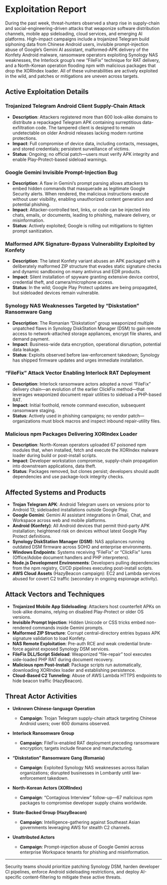# Exploitation Report

During the past week, threat-hunters observed a sharp rise in supply-chain and social-engineering-driven attacks that weaponize software distribution channels, mobile app sideloading, cloud services, and emerging AI platforms. High-impact campaigns include a trojanized Telegram build siphoning data from Chinese Android users, invisible prompt-injection abuse of Google’s Gemini AI assistant, malformed-APK delivery of the Konfety Android malware, ransomware operators exploiting Synology NAS weaknesses, the Interlock group’s new “FileFix” technique for RAT delivery, and a North-Korean operation flooding npm with malicious packages that drop the XORIndex loader. All of these vulnerabilities are actively exploited in the wild, and patches or mitigations are uneven across targets.

## Active Exploitation Details

### Trojanized Telegram Android Client Supply-Chain Attack  
- **Description**: Attackers registered more than 600 look-alike domains to distribute a repackaged Telegram APK containing surreptitious data-exfiltration code. The tampered client is designed to remain undetectable on older Android releases lacking modern runtime protections.  
- **Impact**: Full compromise of device data, including contacts, messages, and stored credentials; persistent surveillance of victims.  
- **Status**: Ongoing; no official patch—users must verify APK integrity and enable Play-Protect-based sideload warnings.

### Google Gemini Invisible Prompt-Injection Bug  
- **Description**: A flaw in Gemini’s prompt parsing allows attackers to embed hidden commands that masquerade as legitimate Google Security alerts. When rendered, the malicious instructions execute without user visibility, enabling unauthorized content generation and potential phishing.  
- **Impact**: Attacker-controlled text, links, or code can be injected into chats, emails, or documents, leading to phishing, malware delivery, or misinformation.  
- **Status**: Actively exploited; Google is rolling out mitigations to tighten prompt sanitization.

### Malformed APK Signature-Bypass Vulnerability Exploited by Konfety  
- **Description**: The latest Konfety variant abuses an APK packaged with a deliberately malformed ZIP structure that evades static signature checks and dynamic sandboxing on many antivirus and EDR products.  
- **Impact**: Silent installation of spyware granting extensive device control, credential theft, and camera/microphone access.  
- **Status**: In the wild; Google Play Protect updates are being propagated, but sideloaded devices remain vulnerable.

### Synology NAS Weaknesses Targeted by “Diskstation” Ransomware Gang  
- **Description**: The Romanian “Diskstation” group weaponized multiple unpatched flaws in Synology DiskStation Manager (DSM) to gain remote access to network-attached storage appliances, encrypt file shares, and demand payment.  
- **Impact**: Business-wide data encryption, operational disruption, potential data leakage.  
- **Status**: Exploits observed before law-enforcement takedown; Synology has shipped firmware updates and urges immediate installation.

### “FileFix” Attack Vector Enabling Interlock RAT Deployment  
- **Description**: Interlock ransomware actors adopted a novel “FileFix” delivery chain—an evolution of the earlier ClickFix method—that leverages weaponized document repair utilities to sideload a PHP-based RAT.  
- **Impact**: Initial foothold, remote command execution, subsequent ransomware staging.  
- **Status**: Actively used in phishing campaigns; no vendor patch—organizations must block macros and inspect inbound repair-utility files.

### Malicious npm Packages Delivering XORIndex Loader  
- **Description**: North-Korean operators uploaded 67 poisoned npm modules that, when installed, fetch and execute the XORIndex malware loader during build or post-install scripts.  
- **Impact**: Developer workstation compromise, supply-chain propagation into downstream applications, data theft.  
- **Status**: Packages removed, but clones persist; developers should audit dependencies and use package-lock integrity checks.

## Affected Systems and Products

- **Trojan Telegram APK**: Android Telegram users on versions prior to Android 13; sideloaded installations outside Google Play.  
- **Google Gemini**: Gemini AI assistant integrations in Gmail, Chat, and Workspace across web and mobile platforms.  
- **Android (Konfety)**: All Android devices that permit third-party APK installation; heightened risk on devices without latest Google Play Protect definitions.  
- **Synology DiskStation Manager (DSM)**: NAS appliances running outdated DSM firmware across SOHO and enterprise environments.  
- **Windows Endpoints**: Systems receiving “FileFix” or “ClickFix” lures (Office/Adobe document handlers and PHP interpreters).  
- **Node.js Development Environments**: Developers pulling dependencies from the npm registry, CI/CD pipelines executing post-install scripts.  
- **AWS Cloud Assets** (HazyBeacon campaign): EC2 and Lambda services abused for covert C2 traffic (secondary in ongoing espionage activity).

## Attack Vectors and Techniques

- **Trojanized Mobile App Sideloading**: Attackers host counterfeit APKs on look-alike domains, relying on disabled Play-Protect or older OS versions.  
- **Invisible Prompt Injection**: Hidden Unicode or CSS tricks embed non-rendered commands inside Gemini prompts.  
- **Malformed ZIP Structure**: Corrupt central-directory entries bypass APK signature validation to load Konfety.  
- **NAS Remote Exploitation**: Pre-auth RCE and weak credential brute-force against exposed Synology DSM services.  
- **FileFix DLL/Script Sideload**: Weaponized “file-repair” tool executes side-loaded PHP RAT during document recovery.  
- **Malicious npm Post-Install**: Package scripts run automatically, downloading XORIndex loader and establishing persistence.  
- **Cloud-Based C2 Tunneling**: Abuse of AWS Lambda HTTPS endpoints to hide beacon traffic (HazyBeacon).

## Threat Actor Activities

- **Unknown Chinese-language Operation**  
  - **Campaign**: Trojan Telegram supply-chain attack targeting Chinese Android users; over 600 domains observed.  

- **Interlock Ransomware Group**  
  - **Campaign**: FileFix-enabled RAT deployment preceding ransomware encryption; targets include finance and manufacturing.  

- **“Diskstation” Ransomware Gang (Romania)**  
  - **Campaign**: Exploited Synology NAS weaknesses across Italian organizations; disrupted businesses in Lombardy until law-enforcement takedown.  

- **North-Korean Actors (XORIndex)**  
  - **Campaign**: “Contagious Interview” follow-up—67 malicious npm packages to compromise developer supply chains worldwide.  

- **State-Backed Group (HazyBeacon)**  
  - **Campaign**: Intelligence-gathering against Southeast Asian governments leveraging AWS for stealth C2 channels.  

- **Unattributed Actors**  
  - **Campaign**: Prompt-injection abuse of Google Gemini across enterprise Workspace tenants for phishing and misinformation.

---

Security teams should prioritize patching Synology DSM, harden developer CI pipelines, enforce Android sideloading restrictions, and deploy AI-specific content-filtering to mitigate these active threats.